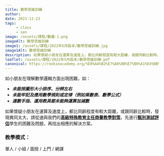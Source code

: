 ```yaml
---
title: 數學思維訓練
author:
date: 2021-12-23
tags: 
     - class
     - sen
image: /assets/課程/數邏-1.png
imageAlt: 數學思維訓練
image1: /assets/課程/2022年5月版本/數學思維訓練.jpg
image1Alt: 數學思維訓練
description: 如果懷疑小朋友在運算及速度上，都比同齡程度有較大距離，或跟同齡比較時，參加此課程有助解決小朋友對理解數學邏輯方面出現的問題、例如形大小排序、分辨左右等；未能牢記及應用數學規則或定律；連數手指、運用教具都未能夠運算加減數等。
leaflet: /assets/課程/2022年5月版本/數學思維訓練.pdf
canonical: https://rookieacademy.org/%E8%AA%B2%E7%A8%8B%E7%B0%A1%E4%BB%8B/%E6%95%B8%E5%AD%B8%E6%80%9D%E7%B6%AD%E8%A8%93%E7%B7%B4/
---
```

如小朋友在理解數學邏輯方面出現困難，如：

- ***未能按圖形大小排序、分辨左右***
- ***未能牢記及應用數學規則或定律（例如乘數表、數學公式）***
- ***連數手指、運用教具都未能夠運算加減數***

如果懷疑小朋友在運算及速度上，都比同齡程度有較大距離，或跟同齡比較時，發現異同太大，請從速與我們的[**高級特殊教育主任商量教學對策**](/留言給我們/)，先進行[**甄別測試評估**](/課程簡介/甄別測試服務/)學生的困難及問題，再找出相應的解決方案。

### 教學模式：

單人 / 小組 / 面授 / 上門 / 網課 